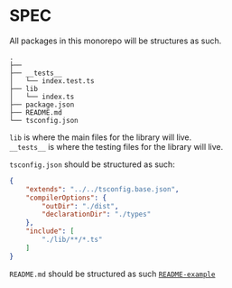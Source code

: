 # SPEC
All packages in this monorepo will be structures as such.

```
.
├── 
├── __tests__
│   └── index.test.ts
├── lib
│   └── index.ts
├── package.json
├── README.md
└── tsconfig.json
```

`lib` is where the main files for the library will live.  
`__tests__` is where the testing files for the library will live.  


`tsconfig.json` should be structured as such:
```json
{
    "extends": "../../tsconfig.base.json",
    "compilerOptions": {
        "outDir": "./dist",
        "declarationDir": "./types"
    },
    "include": [
        "./lib/**/*.ts"
    ]
}
```

`README.md` should be structured as such [`README-example`](https://github.com/zaida04/mining-pool-wrappers/blob/master/packages/README.md)